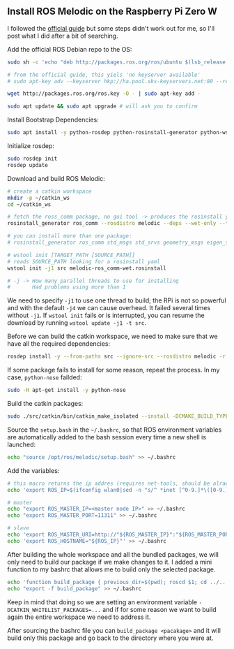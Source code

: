 ## Install ROS Melodic on the Raspberry Pi Zero W

I followed the [official guide](http://wiki.ros.org/ROSberryPi/Installing%20ROS%20Melodic%20on%20the%20Raspberry%20Pi) but some steps didn't work out for me, so I'll post what I did after a bit of searching.

Add the official ROS Debian repo to the OS:
```bash
sudo sh -c 'echo "deb http://packages.ros.org/ros/ubuntu $(lsb_release -sc) main" > /etc/apt/sources.list.d/ros-melodic.list'

# from the official guide, this yiels 'no keyserver available'
# sudo apt-key adv --keyserver hkp://ha.pool.sks-keyservers.net:80 --recv-key C1CF6E31E6BADE8868B172B4F42ED6FBAB17C654

wget http://packages.ros.org/ros.key -O - | sudo apt-key add -

sudo apt update && sudo apt upgrade # will ask you to confirm
```

Install Bootstrap Dependencies:
```bash
sudo apt install -y python-rosdep python-rosinstall-generator python-wstool python-rosinstall build-essential cmake libyaml-cpp-dev
```

Initialize rosdep:
```bash
sudo rosdep init
rosdep update
```
Download and build ROS Melodic:
```bash
# create a catkin workspace
mkdir -p ~/catkin_ws
cd ~/catkin_ws

# fetch the ross_comm package, no gui tool -> produces the rosinstall yaml
rosinstall_generator ros_comm --rosdistro melodic --deps --wet-only --tar > melodic-ros_comm-wet.rosinstall

# you can install more than one package:
# rosinstall_generator ros_comm std_msgs std_srvs geometry_msgs eigen_stl_containers sensor_msgs tf nav_msgs --rosdistro kinetic --deps --wet-only --exclude collada_parser collada_urdf --tar > kinetic-ros_comm-wet.rosinstall

# wstool init [TARGET_PATH [SOURCE_PATH]] 
# reads SOURCE_PATH looking for a rosinstall yaml
wstool init -j1 src melodic-ros_comm-wet.rosinstall

# -j -> How many parallel threads to use for installing
#       Had problems using more than 1
```
We need to specify `-j1` to use one thread to build; the RPi is not so powerful and with the default `-j4` we can cause overhead. It failed several times without `-j1`.
If `wstool init` fails or is interrupted, you can resume the download by running `wstool update -j1 -t src`.

Before we can build the catkin workspace, we need to make sure that we have all the required dependencies:
```bash
rosdep install -y --from-paths src --ignore-src --rosdistro melodic -r --os=debian:buster
```

If some package fails to install for some reason, repeat the process. In my case, `python-nose` failded:
```bash
sudo -H apt-get install -y python-nose
```

Build the catkin packages:
```bash
sudo ./src/catkin/bin/catkin_make_isolated --install -DCMAKE_BUILD_TYPE=Release --install-space /opt/ros/melodic -j1
```

Source the `setup.bash` in the `~/.bashrc`, so that ROS environment variables are automatically added to the bash session every time a new shell is launched:
```bash
echo "source /opt/ros/melodic/setup.bash" >> ~/.bashrc
````

Add the variables:
```bash
# this macro returns the ip addres (requires net-tools, should be alraedy installed)
echo 'export ROS_IP=$(ifconfig wlan0|sed -n "s/^ *inet [^0-9.]*\([0-9.]*\) .*$/\1/p")' >> ~/.bashrc

# master
echo "export ROS_MASTER_IP=<master node IP>" >> ~/.bashrc
echo "export ROS_MASTER_PORT=11311" >> ~/.bashrc

# slave
echo 'export ROS_MASTER_URI=http://"${ROS_MASTER_IP}":"${ROS_MASTER_PORT}"' >> ~/.bashrc
echo 'export ROS_HOSTNAME="${ROS_IP}"' >> ~/.bashrc

```

After building the whole workspace and all the bundled packages, we will only need to build our package if we make changes to it. I added a mini function to my bashrc that allows me to build only the selected package.

```bash
echo 'function build_package { previous_dir=$(pwd); roscd $1; cd ../..; catkin_make -DCATKIN_WHITELIST_PACKAGES="$1"; cd $previous_dir;}' >> ~/.bashrc
echo "export -f build_package" >> ~/.bashrc
```

Keep in mind that doing so we are setting an environment variable `-DCATKIN_WHITELIST_PACKAGES=...` and if for some reason we want to build again the entire workspace we need to address it.

After sourcing the bashrc file you can `build_package <pacakage>` and it will build only this package and go back to the directory where you were at.